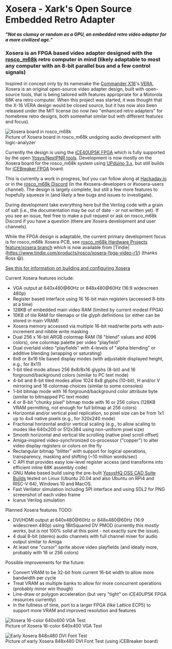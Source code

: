 # Xosera - Xark's Open Source Embedded Retro Adapter

##### _"Not as clumsy or random as a GPU, an embedded retro video adapter for a more civilized age."_

### Xosera is an FPGA based video adapter designed with the [rosco_m68k](https://github.com/rosco-m68k/rosco_m68k) retro computer in mind (likely adaptable to most any computer with an 8-bit parallel bus and a few control signals)

Inspired in concept only by its namesake the [Commander X16](https://www.commanderx16.com/)'s [VERA](https://github.com/fvdhoef/vera-module), Xosera is an original open-source video adapter design, built with open-source tools, that is being tailored with features appropriate for a Motorola 68K era retro computer.  When this project was started, it was thought that the X-16 VERA design would be closed source, but it has now also been released under the MIT license (so now _two_ "enhanced retro adapters" for homebrew retro designs, both somewhat similar but with different features and focus).

![Xosera board in rosco_m68k](pics/Xosera_audio_test.jpg)  
Picture of Xosera board in rosco_m68k undgoing audio development with logic-analyzer

Currently the design is using the [iCE40UP5K FPGA](https://www.latticesemi.com/en/Products/FPGAandCPLD/iCE40UltraPlus) which is fully supported by the open [Yosys/NextPNR tools](https://github.com/YosysHQ).  Development is now mostly on the Xosera board for the rosco_m68k system using [UPduino 3.x](https://github.com/tinyvision-ai-inc/UPduino-v3.0), but still builds for [iCEBreaker FPGA](https://github.com/icebreaker-fpga/icebreaker) board.

This is currently a work in progress, but you can follow along at [Hackaday.io](https://hackaday.io/Xark) or in the [rosco_m68k Discord](https://rosco-m68k.com/docs) (in the #xosera-developers or #xosera-users channel).  The design is largely complete, but still a few more features to hopefully squeeze in (and likely a few bugs and issues to investigate).

During development take everything here but the Verilog code with a grain of salt (i.e., the documentation may be out of date - or not written yet).  If you see an issue, feel free to make a pull request or ask on rosco_m68k Discord if you have a question (there are Xosera development and user channels).

While the FPGA design is adaptable, the current primary development focus is for rosco_m68k Xosera PCB, see [rosco_m68k Hardware Projects feature/xosera branch](https://github.com/rosco-m68k/hardware-projects/tree/feature/xosera) which is now available from [Tindie|(<https://www.tindie.com/products/rosco/xosera-fpga-video-r1/>) (thanks Ross 😃).

[See this for information on building and configuring Xosera](BUILDING.md)

Current Xosera features include:

* VGA output at 640x480@60Hz or 848x480@60Hz (16:9 widescreen 480p)
* Register based interface using 16 16-bit main registers (accessed 8-bits at a time)
* 128KB of embedded main video RAM (limited by current modest FPGA)
* 10KB of tile RAM for tilemaps or tile glyph definitions (or either can be stored in main VRAM)
* Xosera memory accessed via multiple 16-bit read/write ports with auto-increment and nibble write masking
* Dual 256 x 16-bit ARGB colormap RAM (16 "blend" values and 4096 colors), one colormap palette per video "playfield"
* Dual overlaid video "playfields" with 4-levels of "alpha blending" or additive blending (wrapping or saturating)
* 8x8 or 8x16 tile based display modes (with adjustable displayed height, e.g., for 8x11)
* 1-bit tiled mode allows 256 8x8/8x16 glyphs (8-bit) and 16 forground/background colors (similar to PC text mode)
* 4-bit and 8-bit tiled modes allow 1024 8x8 glyphs (10-bit), H and/or V mirroring and 16 colormap choices (similar to some consoles)
* 1-bit bitmap mode with 16 forground/background color attribute byte (similar to bitmapped PC text mode)
* 4 or 8-bit "chunky pixel" bitmap mode with 16 or 256 colors (128KB VRAM permitting, not enough for full bitmap at 256 colors)
* Horizontal and/or vertical pixel replication, so pixel size can be from 1x1 up to 4x4 native pixels (e.g., for 320x240 mode)
* Fractional horizontal and/or vertical scaling (e.g., to allow scaling to modes like 640x200 or 512x384 using non-uniform pixel size)
* Smooth horizontal and vertical tile scrolling (native pixel scroll offset)
* Amiga-inspired video-synchronized co-processor ("copper") to alter video display registers or colors on the fly
* Rectangular bitmap "blitter" with support for logical operations, transparency, masking and shifting (~10 million words/sec)
* C API that provides easy low-level register access (and transforms into efficient inline 68K assembly code)
* GNU Make based build using the pre-built [YosysHQ OSS CAD Suite Builds](https://github.com/YosysHQ/oss-cad-suite-build/releases/latest) tested on Linux (Ubuntu 20.04 and also Ubuntu on RPi4 and RISC-V 64), Windows 10 and MacOS.
* Fast Verilator simulation including SPI interface and using SDL2 for PNG screenshot of each video frame
* Icarus Verilog simulation

Planned Xosera features TODO:

* DVI/HDMI output at 640x480@60Hz or 848x480@60Hz (16:9 widescreen 480p) using 1BitSquared DV PMOD (currently this _mostly works_, but is not 100% solid at this point - not exactly sure the issue).
* 4 dual 8-bit (stereo) audio channels with full channel mixer for audio output similar to Amiga
* At least one "cursor" sprite above video playfields (and ideally more, probably with 16 or 256 colors)

Possible improvements for the future:

* Convert VRAM to be 32-bit from current 16-bit width to allow more bandwidth per cycle
* Treat VRAM as multiple banks to allow for more concurrent operations (probably minor win though)
* Line-draw or polygon acceleration (but very "tight" on iCE40UP5K FPGA resources currently)
* In the fullness of time, port to a larger FPGA (like Lattice ECP5) to support more VRAM and improved resolution and features

![Xosera 16-color 640x400 VGA Test](pics/Xosera_16_color_test.jpg)  
Picture of Xosera 16-color 640x400 VGA Test

![Early Xosera 848x480 DVI Font Test](pics/XoseraTest_848x480_DVI.jpg)  
Picture of early Xosera 848x480 DVI Font Test (using iCEBreaker board)

